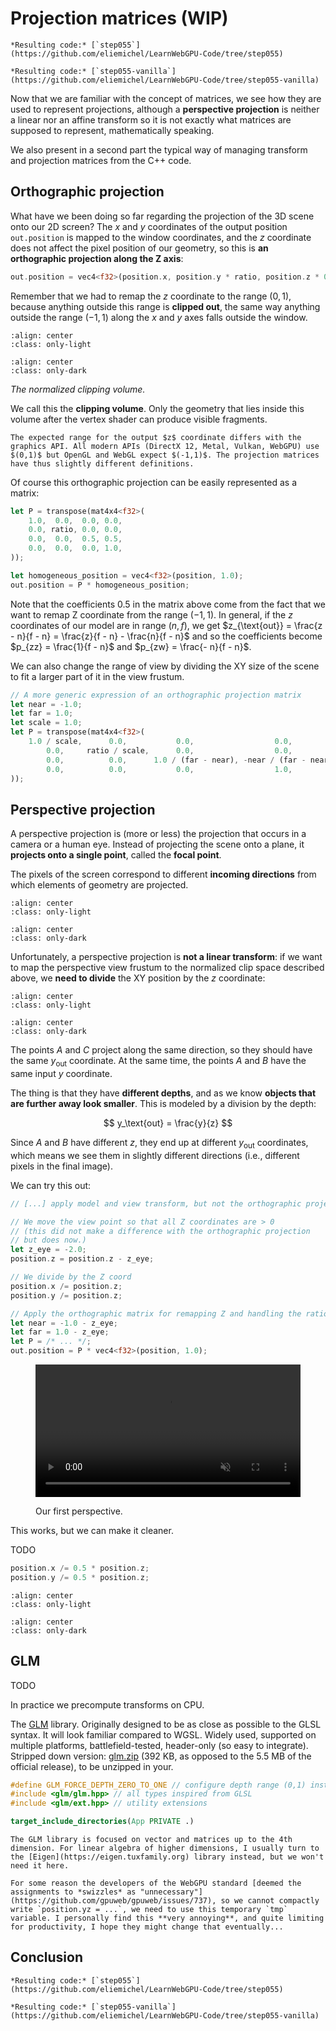 Projection matrices (WIP)
===================

````{tab} With webgpu.hpp
*Resulting code:* [`step055`](https://github.com/eliemichel/LearnWebGPU-Code/tree/step055)
````

````{tab} Vanilla webgpu.h
*Resulting code:* [`step055-vanilla`](https://github.com/eliemichel/LearnWebGPU-Code/tree/step055-vanilla)
````

Now that we are familiar with the concept of matrices, we see how they are used to represent projections, although a **perspective projection** is neither a linear nor an affine transform so it is not exactly what matrices are supposed to represent, mathematically speaking.

We also present in a second part the typical way of managing transform and projection matrices from the C++ code.

Orthographic projection
-----------------------

What have we been doing so far regarding the projection of the 3D scene onto our 2D screen? The $x$ and $y$ coordinates of the output position `out.position` is mapped to the window coordinates, and the $z$ coordinate does not affect the pixel position of our geometry, so this is **an orthographic projection along the Z axis**:

```rust
out.position = vec4<f32>(position.x, position.y * ratio, position.z * 0.5 + 0.5, 1.0);
```

Remember that we had to remap the $z$ coordinate to the range $(0,1)$, because anything outside this range is **clipped out**, the same way anything outside the range $(-1,1)$ along the $x$ and $y$ axes falls outside the window.

```{image} /images/clip-space-light.svg
:align: center
:class: only-light
```

```{image} /images/clip-space-dark.svg
:align: center
:class: only-dark
```

<p class="align-center">
	<span class="caption-text"><em>The normalized clipping volume.</em></span>
</p>

We call this the **clipping volume**. Only the geometry that lies inside this volume after the vertex shader can produce visible fragments.

```{caution}
The expected range for the output $z$ coordinate differs with the graphics API. All modern APIs (DirectX 12, Metal, Vulkan, WebGPU) use $(0,1)$ but OpenGL and WebGL expect $(-1,1)$. The projection matrices have thus slightly different definitions.
```

Of course this orthographic projection can be easily represented as a matrix:

```rust
let P = transpose(mat4x4<f32>(
	1.0,  0.0,  0.0, 0.0,
	0.0, ratio, 0.0, 0.0,
	0.0,  0.0,  0.5, 0.5,
	0.0,  0.0,  0.0, 1.0,
));

let homogeneous_position = vec4<f32>(position, 1.0);
out.position = P * homogeneous_position;
```

Note that the coefficients $0.5$ in the matrix above come from the fact that we want to remap Z coordinate from the range $(-1,1)$. In general, if the $z$ coordinates of our model are in range $(n,f)$, we get $z_{\text{out}} = \frac{z - n}{f - n} = \frac{z}{f - n} - \frac{n}{f - n}$ and so the coefficients become $p_{zz} = \frac{1}{f - n}$ and $p_{zw} = \frac{- n}{f - n}$.

We can also change the range of view by dividing the XY size of the scene to fit a larger part of it in the view frustum.

```rust
// A more generic expression of an orthographic projection matrix
let near = -1.0;
let far = 1.0;
let scale = 1.0;
let P = transpose(mat4x4<f32>(
	1.0 / scale,      0.0,           0.0,                  0.0,
	    0.0,     ratio / scale,      0.0,                  0.0,
	    0.0,          0.0,      1.0 / (far - near), -near / (far - near),
	    0.0,          0.0,           0.0,                  1.0,
));
```

Perspective projection
----------------------

A perspective projection is (more or less) the projection that occurs in a camera or a human eye. Instead of projecting the scene onto a plane, it **projects onto a single point**, called the **focal point**.

The pixels of the screen correspond to different **incoming directions** from which elements of geometry are projected.

```{image} /images/perspective-light.svg
:align: center
:class: only-light
```

```{image} /images/perspective-dark.svg
:align: center
:class: only-dark
```

Unfortunately, a perspective projection is **not a linear transform**: if we want to map the perspective view frustum to the normalized clip space described above, we **need to divide** the XY position by the $z$ coordinate:

```{image} /images/perspective2-light.svg
:align: center
:class: only-light
```

```{image} /images/perspective2-dark.svg
:align: center
:class: only-dark
```

The points $A$ and $C$ project along the same direction, so they should have the same $y_\text{out}$ coordinate. At the same time, the points $A$ and $B$ have the same input $y$ coordinate.

The thing is that they have **different depths**, and as we know **objects that are further away look smaller**. This is modeled by a division by the depth:

$$
y_\text{out} = \frac{y}{z}
$$

Since $A$ and $B$ have different $z$, they end up at different $y_\text{out}$ coordinates, which means we see them in slightly different directions (i.e., different pixels in the final image).

We can try this out:

```rust
// [...] apply model and view transform, but not the orthographic projection

// We move the view point so that all Z coordinates are > 0
// (this did not make a difference with the orthographic projection
// but does now.)
let z_eye = -2.0;
position.z = position.z - z_eye;

// We divide by the Z coord
position.x /= position.z;
position.y /= position.z;

// Apply the orthographic matrix for remapping Z and handling the ratio
let near = -1.0 - z_eye;
let far = 1.0 - z_eye;
let P = /* ... */;
out.position = P * vec4<f32>(position, 1.0);
```

<figure class="align-center">
	<video autoplay loop muted inline nocontrols style="width:100%;height:auto;max-width:642px">
		<source src="../../_static/perspective.mp4" type="video/mp4">
	</video>
	<figcaption>
		<p><span class="caption-text">Our first perspective.</span></p>
	</figcaption>
</figure>

This works, but we can make it cleaner.

TODO

```rust
position.x /= 0.5 * position.z;
position.y /= 0.5 * position.z;
```

```{image} /images/perspective3-light.svg
:align: center
:class: only-light
```

```{image} /images/perspective3-dark.svg
:align: center
:class: only-dark
```

GLM
---

TODO

In practice we precompute transforms on CPU.

The [GLM](https://github.com/g-truc/glm) library. Originally designed to be as close as possible to the GLSL syntax. It will look familiar compared to WGSL. Widely used, supported on multiple platforms, battlefield-tested, header-only (so easy to integrate). Stripped down version: [glm.zip](../../data/glm-0.9.9.8-light.zip) (392 KB, as opposed to the 5.5 MB of the official release), to be unzipped in your.

```C++
#define GLM_FORCE_DEPTH_ZERO_TO_ONE // configure depth range (0,1) instead of OpenGL default
#include <glm/glm.hpp> // all types inspired from GLSL
#include <glm/ext.hpp> // utility extensions
```

```CMake
target_include_directories(App PRIVATE .)
```

```{seealso}
The GLM library is focused on vector and matrices up to the 4th dimension. For linear algebra of higher dimensions, I usually turn to the [Eigen](https://eigen.tuxfamily.org) library instead, but we won't need it here.
```

```{caution}
For some reason the developers of the WebGPU standard [deemed the assignments to *swizzles* as "unnecessary"](https://github.com/gpuweb/gpuweb/issues/737), so we cannot compactly write `position.yz = ...`, we need to use this temporary `tmp` variable. I personally find this **very annoying**, and quite limiting for productivity, I hope they might change that eventually...
```

Conclusion
----------

````{tab} With webgpu.hpp
*Resulting code:* [`step055`](https://github.com/eliemichel/LearnWebGPU-Code/tree/step055)
````

````{tab} Vanilla webgpu.h
*Resulting code:* [`step055-vanilla`](https://github.com/eliemichel/LearnWebGPU-Code/tree/step055-vanilla)
````
